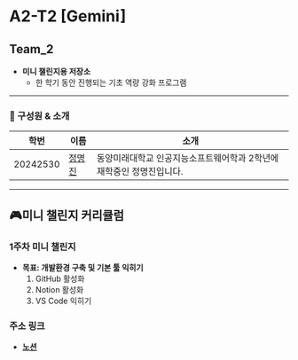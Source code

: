 # A2-T2 [Gemini]

## Team_2
- **미니 챌린지용 저장소**
  - 한 학기 동안 진행되는 기초 역량 강화 프로그램

---
### 👤 구성원 & 소개
|학번|이름|소개|
|--|--|--|
|20242530|[정명진](https://github.com/wamong)|동양미래대학교 인공지능소프트웨어학과 2학년에 재학중인 정명진입니다.|

---

## 🎮미니 챌린지 커리큘럼

### 1주차 미니 챌린지
- **목표: 개발환경 구축 및 기본 툴 익히기**
  1. GitHub 활성화
  2. Notion 활성화
  3. VS Code 익히기
 
### 주소 링크
- **[노션](https://www.notion.so/a-two/2-1b902443404680d5a09ce49257626234)**
